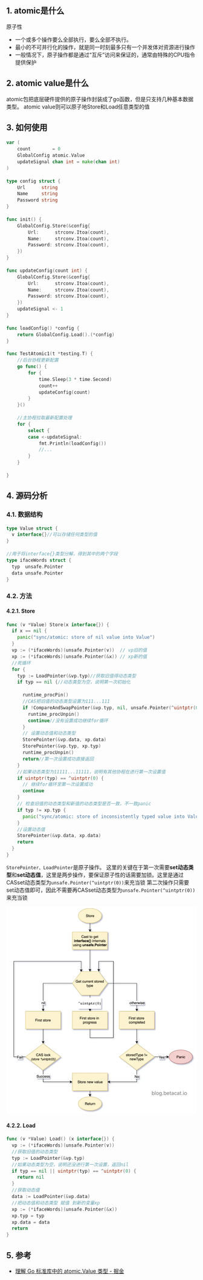 ## 1. atomic是什么
原子性

- 一个或多个操作要么全部执行，要么全部不执行。
- 最小的不可并行化的操作，就是同一时刻最多只有一个并发体对资源进行操作
- 一般情况下，原子操作都是通过“互斥”访问来保证的，通常由特殊的CPU指令提供保护

## 2. atomic value是什么
atomic包把底层硬件提供的原子操作封装成了go函数，但是只支持几种基本数据类型。
atomic value则可以原子地Store和Load任意类型的值

## 3. 如何使用
```go
var (
	count        = 0
	GlobalConfig atomic.Value
	updateSignal chan int = make(chan int)
)

type config struct {
	Url      string
	Name     string
	Password string
}

func init() {
	GlobalConfig.Store(&config{
		Url:      strconv.Itoa(count),
		Name:     strconv.Itoa(count),
		Password: strconv.Itoa(count),
	})
}

func updateConfig(count int) {
	GlobalConfig.Store(&config{
		Url:      strconv.Itoa(count),
		Name:     strconv.Itoa(count),
		Password: strconv.Itoa(count),
	})
	updateSignal <- 1
}

func loadConfig() *config {
	return GlobalConfig.Load().(*config)
}

func TestAtomic1(t *testing.T) {
	//后台协程更新配置
	go func() {
		for {
			time.Sleep(3 * time.Second)
			count++
			updateConfig(count)
		}
	}()

	//主协程拉取最新配置处理
	for {
		select {
		case <-updateSignal:
			fmt.Println(loadConfig())
			//...
		}
	}

}

```

## 4. 源码分析

### 4.1. 数据结构
```go
type Value struct {
  v interface{}//可以存储任何类型的值
}

//用于将interface{}类型分解，得到其中的两个字段
type ifaceWords struct {
  typ  unsafe.Pointer
  data unsafe.Pointer
}
```

### 4.2. 方法
#### 4.2.1. Store
```go
func (v *Value) Store(x interface{}) {
  if x == nil {
    panic("sync/atomic: store of nil value into Value")
  }
  vp := (*ifaceWords)(unsafe.Pointer(v))  // vp旧的值
  xp := (*ifaceWords)(unsafe.Pointer(&x)) // xp新的值
  //死循环
  for {
    typ := LoadPointer(&vp.typ)//获取旧值得动态类型
    if typ == nil {//动态类型为空，说明第一次初始化

      runtime_procPin()
      //CAS把旧值的动态类型设置为111...111
      if !CompareAndSwapPointer(&vp.typ, nil, unsafe.Pointer(^uintptr(0))) {
        runtime_procUnpin()
        continue//没有设置成功继续for循环
      }
      // 设置动态值和动态类型
      StorePointer(&vp.data, xp.data)
      StorePointer(&vp.typ, xp.typ)
      runtime_procUnpin()
      return//第一次设置成功直接返回
    }
    //如果动态类型为11111...11111，说明有其他协程在进行第一次设置值
    if uintptr(typ) == ^uintptr(0) {
      // 继续for循环至第一次设置成功
      continue
    }
    // 检查旧值的动态类型和新值的动态类型是否一致，不一致panic
    if typ != xp.typ {
      panic("sync/atomic: store of inconsistently typed value into Value")
    }
    //设置动态值
    StorePointer(&vp.data, xp.data)
    return
  }
}

```
`StorePointer、LoadPointer`是原子操作。
这里的关键在于第一次需要**set动态类型**和**set动态值**，这里是两步操作，要保证原子性的话需要加锁。这里是通过CASset动态类型为`unsafe.Pointer(^uintptr(0))`来充当锁
第二次操作只需要set动态值即可，因此不需要再CASset动态类型为`unsafe.Pointer(^uintptr(0))`来充当锁

![](https://raw.githubusercontent.com/TDoct/images/master/1598101016_20200822205631903_6975.png)

#### 4.2.2. Load
```go
func (v *Value) Load() (x interface{}) {
  vp := (*ifaceWords)(unsafe.Pointer(v))
  //获取旧值的动态类型
  typ := LoadPointer(&vp.typ)
  //如果动态类型为空，说明还没进行第一次设置，返回nil
  if typ == nil || uintptr(typ) == ^uintptr(0) {
    return nil
  }
  //获取动态值
  data := LoadPointer(&vp.data)
  //把动态值和动态类型 赋值 到新的变量xp
  xp := (*ifaceWords)(unsafe.Pointer(&x))
  xp.typ = typ
  xp.data = data
  return
}

```
## 5. 参考
- [理解 Go 标准库中的 atomic\.Value 类型 \- 掘金](https://juejin.im/post/6844903929088573454)